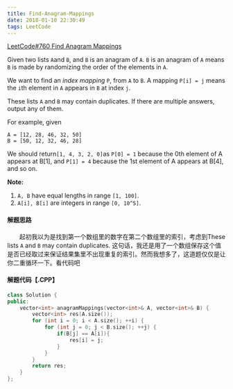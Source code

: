 ```yaml
---
title: Find-Anagram-Mappings
date: 2018-01-10 22:30:49
tags: LeetCode
---
```


[LeetCode#760 Find Anagram Mappings](https://leetcode.com/problems/find-anagram-mappings/description/)

Given two lists `A`and `B`, and `B` is an anagram of `A`. `B` is an anagram of `A` means `B` is made by randomizing the order of the elements in `A`.

We want to find an *index mapping* `P`, from `A` to `B`. A mapping `P[i] = j` means the `i`th element in `A` appears in `B` at index `j`.

<!--more-->

These lists `A` and `B` may contain duplicates. If there are multiple answers, output any of them.

For example, given

```
A = [12, 28, 46, 32, 50]
B = [50, 12, 32, 46, 28]
```

We should return`[1, 4, 3, 2, 0]`as `P[0] = 1` because the 0th element of A appears at B[1], and `P[1] = 4` because the 1st element of A appears at B[4], and so on.

**Note:**

1. `A, B` have equal lengths in range `[1, 100]`.
2. `A[i], B[i]` are integers in range `[0, 10^5]`.

#### 解题思路

&emsp;&emsp;起初我以为是找到第一个数组里的数字在第二个数组里的索引，考虑到These lists `A` and `B` may contain duplicates. 这句话，我还是用了一个数组保存这个值是否已经取过来保证结果集里不出现重复的索引。然而我想多了，这道题仅仅是让你二重循环一下。看代码吧

#### 解题代码【.CPP】

```c++
class Solution {
public:
    vector<int> anagramMappings(vector<int>& A, vector<int>& B) {
        vector<int> res(A.size());
        for (int i = 0; i < A.size(); ++i) {
            for (int j = 0; j < B.size(); ++j) {
                if(B[j] == A[i]){
                    res[i] = j;
                }
            }
        }
        return res;
    }
};
```


